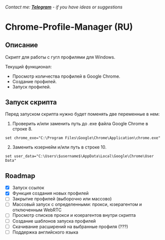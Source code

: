 <!-- ### **[RU](#Tittle_RU) / [EN](#Tittle_EN)** -->
###### Contact me: **[Telegram](https://t.me/pikanion)** - if you have ideas or suggestions

# <a id="Tittle_RU">Chrome-Profile-Manager (RU)</a>
## Описание
Скрипт для работы с гугл профилями для Windows. 

Текущий функционал:
- Просмотр количества профилей в Google Chrome.
- Создание профилей. 
- Запуск профилей.   

## Запуск скрипта

Перед запуском скрипта нужно будет поменять две переменные в нем:
1. Проверить и/или заменить путь до .exe файла Google Chrome в строке 8.
``` Batchfile
set chrome_exe="C:\Program Files\Google\Chrome\Application\chrome.exe"
```
2. Заменить юзернейм и/или путь в строке 10.
```Batchfile
set user_data="C:\Users\$username$\AppData\Local\Google\Chrome\User Data"
```

## Roadmap
- [x] Запуск ссылок
- [x] Функция создания новых профилей
- [ ] Закрытие профилей (выборочно или массово)
- [ ] Массовый запуск с определенными: прокси, юзерагентом и отключенным WebRTC
- [ ] Просмотр списков прокси и юзерагентов внутри скрипта
- [ ] Создание шаблонов запуска профилей
- [ ] Скачивание расширений на выбранные профиля (???)
- [ ] Поддержка английского языка
